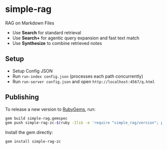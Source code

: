 # simple-rag

RAG on Markdown Files

- Use **Search** for standard retrieval
- Use **Search+** for agentic query expansion and fast text match
- Use **Synthesize** to combine retrieved notes

## Setup

- Setup Config JSON
- Run `run-index config.json` (processes each path concurrently)
- Run `run-server config.json` and open `http://localhost:4567/q.html`

## Publishing

To release a new version to [RubyGems](https://rubygems.org), run:

```bash
gem build simple-rag.gemspec
gem push simple-rag-zc-$(ruby -Ilib -e 'require "simple_rag/version"; puts SimpleRag::VERSION').gem
```

Install the gem directly:

```bash
gem install simple-rag-zc
```
